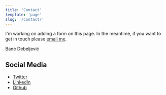 ```yaml
---
title: 'Contact'
template: 'page'
slug: '/contact/'
---
```


I'm working on adding a form on this page. In the meantime, if you want to get in touch please [email me](mailto:bane.dd@gmail.com).

Bane Debeljević

## Social Media

- [Twitter](https://twitter.com/bane_dd)
- [LinkedIn](https://www.linkedin.com/in/bane/)
- [Github](https://github.com/baneDD)
